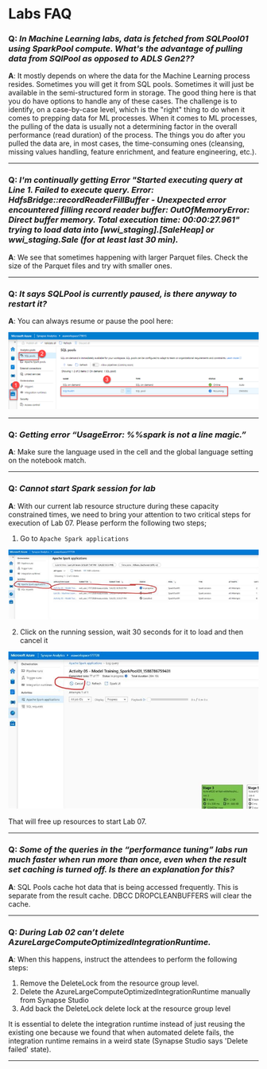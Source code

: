 # Labs FAQ

### **Q**: _In Machine Learning labs, data is fetched from SQLPool01 using SparkPool compute. What's the advantage of pulling data from SQlPool as opposed to ADLS Gen2??_

**A**: It mostly depends on where the data for the Machine Learning process resides. Sometimes you will get it from SQL pools. Sometimes it will just be available in the semi-structured form in storage. The good thing here is that you do have options to handle any of these cases. The challenge is to identify, on a case-by-case level, which is the "right" thing to do when it comes to prepping data for ML processes. When it comes to ML processes, the pulling of the data is usually not a determining factor in the overall performance (read duration) of the process. The things you do after you pulled the data are, in most cases, the time-consuming ones (cleansing, missing values handling, feature enrichment, and feature engineering, etc.).

---

### **Q**: _I'm continually getting Error "Started executing query at Line 1. Failed to execute query. Error: HdfsBridge::recordReaderFillBuffer - Unexpected error encountered filling record reader buffer: OutOfMemoryError: Direct buffer memory. Total execution time: 00:00:27.961" trying to load data into [wwi_staging].[SaleHeap] or wwi_staging.Sale (for at least last 30 min)._

**A**: We see that sometimes happening with larger Parquet files. Check the size of the Parquet files and try with smaller ones.

---

### **Q**: _It says SQLPool is currently paused, is there anyway to restart it?_

**A**: You can always resume or pause the pool here:

![Resume SQL pool](./media/sql_pool_resume.png)

---

### **Q**: _Getting error “UsageError: %%spark is not a line magic.”_

**A**: Make sure the language used in the cell and the global language setting on the notebook match.

---

### **Q**: _Cannot start Spark session for lab_

**A**: With our current lab resource structure during these capacity constrained times, we need to bring your attention to two critical steps for execution of Lab 07. Please perform the following two steps;

1. Go to `Apache Spark applications`

![Spark pool applications](./media/spark_pool_applications.jpeg)

2. Click on the running session, wait 30 seconds for it to load and then cancel  it

![Cancel Spark pool application](./media/spark_pool_cancel_application.jpeg)

That will free up resources to start Lab 07.

---

### **Q**: _Some of the queries in the “performance tuning” labs run much faster when run more than once, even when the result set caching is turned off. Is there an explanation for this?_

**A**: SQL Pools cache hot data that is being accessed frequently. This is separate from the result cache. DBCC DROPCLEANBUFFERS will clear the cache.

---

### **Q**: _During Lab 02 can’t delete AzureLargeComputeOptimizedIntegrationRuntime._

**A**: When this happens, instruct the attendees to perform the following steps:

1. Remove the DeleteLock from the resource group level.
2. Delete the AzureLargeComputeOptimizedIntegrationRuntime manually from Synapse Studio
3. Add back the DeleteLock delete lock at the resource group level

It is essential to delete the integration runtime instead of just reusing the existing one because we found that when automated delete fails, the integration runtime remains in a weird state (Synapse Studio says 'Delete failed' state).

---
